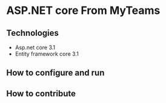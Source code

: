 # ASP.NET core From MyTeams
## Technologies
- Asp.net core 3.1
- Entity framework core 3.1
## How to configure and run
## How to contribute